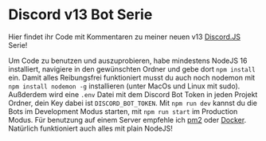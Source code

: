 # Discord v13 Bot Serie

Hier findet ihr Code mit Kommentaren zu meiner neuen v13 [Discord.JS](https://discord.js.org) Serie!

Um Code zu benutzen und auszuprobieren, habe mindestens NodeJS 16 installiert, navigiere in den gewünschten Ordner und gebe dort `npm install` ein. Damit alles Reibungsfrei funktioniert musst du auch noch nodemon mit `npm install nodemon -g` installieren (unter MacOs und Linux mit sudo). Außderdem wird eine `.env` Datei mit dem Discord Bot Token in jeden Projekt Ordner, dein Key dabei ist `DISCORD_BOT_TOKEN`. Mit `npm run dev` kannst du die Bots im Development Modus starten, mit `npm run start` im Production Modus. Für benutzung auf einem Server empfehle ich [pm2](https://pm2.keymetrics.io/) oder [Docker](https://www.docker.com/). Natürlich funktioniert auch alles mit plain NodeJS!
